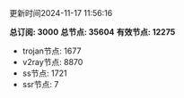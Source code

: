 更新时间2024-11-17 11:56:16

**总订阅: 3000**
**总节点: 35604**
**有效节点: 12275**
- trojan节点: 1677
- v2ray节点: 8870
- ss节点: 1721
- ssr节点: 7

